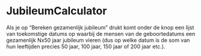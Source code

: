 # JubileumCalculator

Als je op “Bereken gezamenlijk jubileum” drukt komt onder de knop een lijst van toekomstige datums op waarbij de mensen van de geboortedatums een gezamenlijk Nx50 jaar jubileum vieren (dus op welke datum is de som van hun leeftijden precies 50 jaar, 100 jaar, 150 jaar of 200 jaar etc.).
